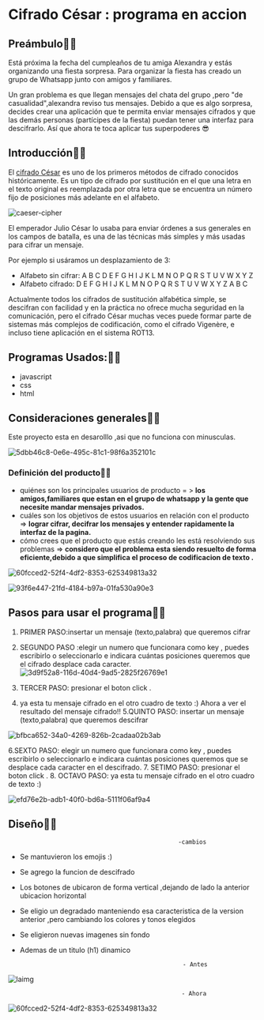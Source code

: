 # Cifrado César : programa en accion 

## Preámbulo💙😉

Está próxima la fecha del cumpleaños de tu amiga Alexandra y estás organizando una
fiesta sorpresa. Para organizar la fiesta has creado un grupo de Whatsapp junto
con amigos y familiares.

Un gran problema es que llegan mensajes del chata del grupo ,pero "de casualidad",alexandra reviso tus mensajes. Debido a que es algo sorpresa, decides
crear una aplicación que te permita enviar mensajes cifrados y que las demás
personas (partícipes de la fiesta) puedan tener una interfaz para
descifrarlo. Así que ahora te toca aplicar tus superpoderes 😎

## Introducción💙😉

El [cifrado César](https://en.wikipedia.org/wiki/Caesar_cipher) es uno de los
primeros métodos de cifrado conocidos históricamente. Es un tipo de cifrado por
sustitución en el que una letra en el texto original es reemplazada por otra
letra que se encuentra un número fijo de posiciones más adelante en el alfabeto.

![caeser-cipher](https://upload.wikimedia.org/wikipedia/commons/thumb/2/2b/Caesar3.svg/2000px-Caesar3.svg.png)

El emperador Julio César lo usaba para enviar órdenes a sus generales en los
campos de batalla, es una de las técnicas más simples y más usadas para cifrar
un mensaje.

Por ejemplo si usáramos un desplazamiento de 3:

* Alfabeto sin cifrar: A B C D E F G H I J K L M N O P Q R S T U V W X Y Z
* Alfabeto cifrado: D E F G H I J K L M N O P Q R S T U V W X Y Z A B C

Actualmente todos los cifrados de sustitución alfabética simple, se descifran
con facilidad y en la práctica no ofrece mucha seguridad en la comunicación,
pero el cifrado César muchas veces puede formar parte de sistemas más complejos
de codificación, como el cifrado Vigenère, e incluso tiene aplicación en el
sistema ROT13.

## Programas Usados:💙😉

- javascript
- css
- html

## Consideraciones generales💙😉



 Este proyecto esta en desarolllo ,asi que no funciona con minusculas.
 

  ![5dbb46c8-0e6e-495c-81c1-98f6a352101c](https://user-images.githubusercontent.com/39390011/40810742-5dacdb86-64f4-11e8-8028-1dfb885aa2d0.jpg)


### Definición del producto💙😉

* quiénes son los principales usuarios de producto = > __los amigos,familiares que estan en el grupo de whatsapp y la gente que necesite mandar mensajes privados.__
* cuáles son los objetivos de estos usuarios en relación con el producto => __lograr cifrar, decifrar los mensajes y entender rapidamente la interfaz de la pagina.__
* cómo crees que el producto que estás creando les está resolviendo sus problemas => __considero que el problema esta siendo resuelto de forma eficiente,debido a que simplifica el proceso de codificacion de texto .__
 
 ![60fcced2-52f4-4df2-8353-625349813a32](https://user-images.githubusercontent.com/39390011/40810737-5cd144c2-64f4-11e8-837e-e32de59c1b9f.jpg)

 ![93f6e447-21fd-4184-b97a-01fa530a90e3](https://user-images.githubusercontent.com/39390011/40810738-5cf52f04-64f4-11e8-9f98-dc7abf0f681c.jpg)
 



## Pasos para usar el programa💙😉

1. PRIMER PASO:insertar un mensaje (texto,palabra) que queremos cifrar
2. SEGUNDO PASO :elegir un numero que funcionara como key , puedes escribirlo o seleccionarlo e  indicara cuántas posiciones queremos que el cifrado desplace cada caracter.
  ![3d9f52a8-116d-40d4-9ad5-2825f26769e1](https://user-images.githubusercontent.com/39390011/40810741-5d7f5cba-64f4-11e8-8927-232a19217b8e.jpg)


3. TERCER PASO: presionar el boton click .
4. ya esta tu mensaje cifrado en el otro cuadro de texto :)
   Ahora a ver el resultado del mensaje cifrado!!
5.QUINTO PASO: insertar un mensaje (texto,palabra) que queremos descifrar

![bfbca652-34a0-4269-826b-2cadaa02b3ab](https://user-images.githubusercontent.com/39390011/40810739-5d26f386-64f4-11e8-85c9-9233744218b2.jpg)

6.SEXTO PASO: elegir un numero que funcionara como key , puedes escribirlo o seleccionarlo e  indicara cuántas posiciones queremos que      se desplace cada caracter en el descifrado.
7. SETIMO PASO: presionar el boton click .
8. OCTAVO PASO: ya esta tu mensaje cifrado en el otro cuadro de texto :)

![efd76e2b-adb1-40f0-bd6a-5111f06af9a4](https://user-images.githubusercontent.com/39390011/40810740-5d475e50-64f4-11e8-8cc7-54057952dcbb.jpg)

## Diseño💙😉


                                                    -cambios

- Se mantuvieron los emojis :)                                                   

- Se agrego la funcion de descifrado                                                   

- Los botones de ubicaron de forma vertical ,dejando de lado la anterior ubicacion horizontal                                             

- Se eligio un degradado manteniendo esa caracteristica de la version anterior ,pero cambiando los colores y tonos elegidos 

- Se eligieron nuevas imagenes sin fondo

- Ademas de un titulo (h1) dinamico

                                                    
                                                    - Antes

![laimg](https://user-images.githubusercontent.com/39390011/40562671-9952dc3e-6027-11e8-92b4-7c4003f810d9.PNG)

                                                     - Ahora 

![60fcced2-52f4-4df2-8353-625349813a32](https://user-images.githubusercontent.com/39390011/40810737-5cd144c2-64f4-11e8-837e-e32de59c1b9f.jpg)












